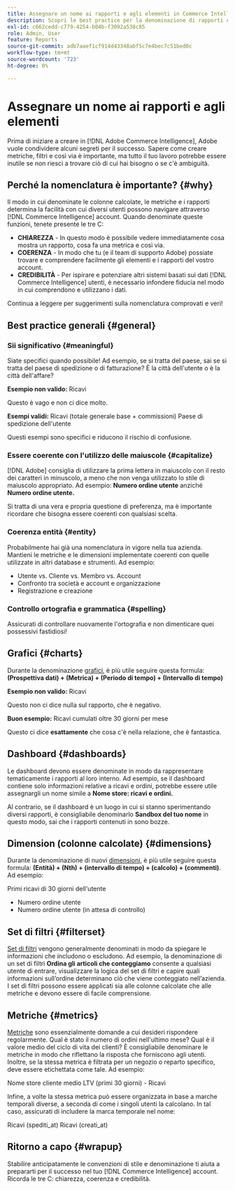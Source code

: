 ```yaml
---
title: Assegnare un nome ai rapporti e agli elementi in Commerce Intelligence
description: Scopri le best practice per la denominazione di rapporti ed elementi in [!DNL Commerce Intelligence].
exl-id: c662cedd-c779-4254-b04b-f3092a538c85
role: Admin, User
feature: Reports
source-git-commit: adb7aaef1cf914d43348abf5c7e4bec7c51bed0c
workflow-type: tm+mt
source-wordcount: '723'
ht-degree: 0%

---
```


# Assegnare un nome ai rapporti e agli elementi

Prima di iniziare a creare in [!DNL Adobe Commerce Intelligence], Adobe vuole condividere alcuni segreti per il successo. Sapere come creare metriche, filtri e così via è importante, ma tutto il tuo lavoro potrebbe essere inutile se non riesci a trovare ciò di cui hai bisogno o se c&#39;è ambiguità.

## Perché la nomenclatura è importante? {#why}

Il modo in cui denominate le colonne calcolate, le metriche e i rapporti determina la facilità con cui diversi utenti possono navigare attraverso [!DNL Commerce Intelligence] account. Quando denominate queste funzioni, tenete presente le tre C:

* **CHIAREZZA** - In questo modo è possibile vedere immediatamente cosa mostra un rapporto, cosa fa una metrica e così via.
* **COERENZA** - In modo che tu (e il team di supporto Adobe) possiate trovare e comprendere facilmente gli elementi e i rapporti del vostro account.
* **CREDIBILITÀ** - Per ispirare e potenziare altri sistemi basati sui dati [!DNL Commerce Intelligence] utenti, è necessario infondere fiducia nel modo in cui comprendono e utilizzano i dati.

Continua a leggere per suggerimenti sulla nomenclatura comprovati e veri!

## Best practice generali {#general}

### Sii significativo {#meaningful}

Siate specifici quando possibile! Ad esempio, se si tratta del paese, sai se si tratta del paese di spedizione o di fatturazione? È la città dell&#39;utente o è la città dell&#39;affare?

**Esempio non valido:**
Ricavi

Questo è vago e non ci dice molto.

**Esempi validi:**
Ricavi (totale generale base + commissioni) Paese di spedizione dell&#39;utente

Questi esempi sono specifici e riducono il rischio di confusione.

### Essere coerente con l&#39;utilizzo delle maiuscole {#capitalize}

[!DNL Adobe] consiglia di utilizzare la prima lettera in maiuscolo con il resto dei caratteri in minuscolo, a meno che non venga utilizzato lo stile di maiuscolo appropriato. Ad esempio: **Numero ordine utente** anziché **Numero ordine utente.**

Si tratta di una vera e propria questione di preferenza, ma è importante ricordare che bisogna essere coerenti con qualsiasi scelta.

### Coerenza entità {#entity}

Probabilmente hai già una nomenclatura in vigore nella tua azienda. Mantieni le metriche e le dimensioni implementate coerenti con quelle utilizzate in altri database e strumenti. Ad esempio:

* Utente vs. Cliente vs. Membro vs. Account
* Confronto tra società e account e organizzazione
* Registrazione e creazione

### Controllo ortografia e grammatica {#spelling}

Assicurati di controllare nuovamente l&#39;ortografia e non dimenticare quei possessivi fastidiosi!

## Grafici {#charts}

Durante la denominazione [grafici](../tutorials/using-visual-report-builder.md), è più utile seguire questa formula: **(Prospettiva dati) + (Metrica) + (Periodo di tempo) + (Intervallo di tempo)**

**Esempio non valido:**
Ricavi

Questo non ci dice nulla sul rapporto, che è negativo.

**Buon esempio:**
Ricavi cumulati oltre 30 giorni per mese

Questo ci dice **esattamente** che cosa c&#39;è nella relazione, che è fantastica.

## Dashboard {#dashboards}

Le dashboard devono essere denominate in modo da rappresentare tematicamente i rapporti al loro interno. Ad esempio, se il dashboard contiene solo informazioni relative a ricavi e ordini, potrebbe essere utile assegnargli un nome simile a **Nome store: ricavi e ordini.**

Al contrario, se il dashboard è un luogo in cui si stanno sperimentando diversi rapporti, è consigliabile denominarlo **Sandbox del tuo nome** in questo modo, sai che i rapporti contenuti in sono bozze.

## Dimension (colonne calcolate) {#dimensions}

Durante la denominazione di nuovi [dimensioni](../data-analyst/data-warehouse-mgr/creating-calculated-columns.md), è più utile seguire questa formula: **(Entità) + (Nth) + (intervallo di tempo) + (calcolo) + (commenti)**. Ad esempio:

Primi ricavi di 30 giorni dell&#39;utente
* Numero ordine utente
* Numero ordine utente (in attesa di controllo)

## Set di filtri {#filterset}

[Set di filtri](../data-user/reports/ess-manage-data-filters.md) vengono generalmente denominati in modo da spiegare le informazioni che includono o escludono. Ad esempio, la denominazione di un set di filtri **Ordina gli articoli che conteggiamo** consente a qualsiasi utente di entrare, visualizzare la logica del set di filtri e capire quali informazioni sull’ordine determinano ciò che viene conteggiato nell’azienda. I set di filtri possono essere applicati sia alle colonne calcolate che alle metriche e devono essere di facile comprensione.

## Metriche {#metrics}

[Metriche](../data-user/reports/ess-manage-data-metrics.md) sono essenzialmente domande a cui desideri rispondere regolarmente. Qual è stato il numero di ordini nell&#39;ultimo mese? Qual è il valore medio del ciclo di vita dei clienti? È consigliabile denominare le metriche in modo che riflettano la risposta che forniscono agli utenti. Inoltre, se la stessa metrica è filtrata per un negozio o reparto specifico, deve essere etichettata come tale. Ad esempio:

Nome store cliente medio LTV (primi 30 giorni) - Ricavi

Infine, a volte la stessa metrica può essere organizzata in base a marche temporali diverse, a seconda di come i singoli utenti la calcolano. In tal caso, assicurati di includere la marca temporale nel nome:

Ricavi (spediti\_at) Ricavi (creati\_at)

## Ritorno a capo {#wrapup}

Stabilire anticipatamente le convenzioni di stile e denominazione ti aiuta a prepararti per il successo nel tuo [!DNL Commerce Intelligence] account. Ricorda le tre C: chiarezza, coerenza e credibilità.
